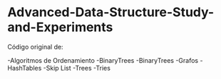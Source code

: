 # Advanced-Data-Structure-Study-and-Experiments
Código original de:

-Algoritmos de Ordenamiento
-BinaryTrees 
-BinaryTrees
-Grafos
-HashTables
-Skip List
-Trees
-Tries
